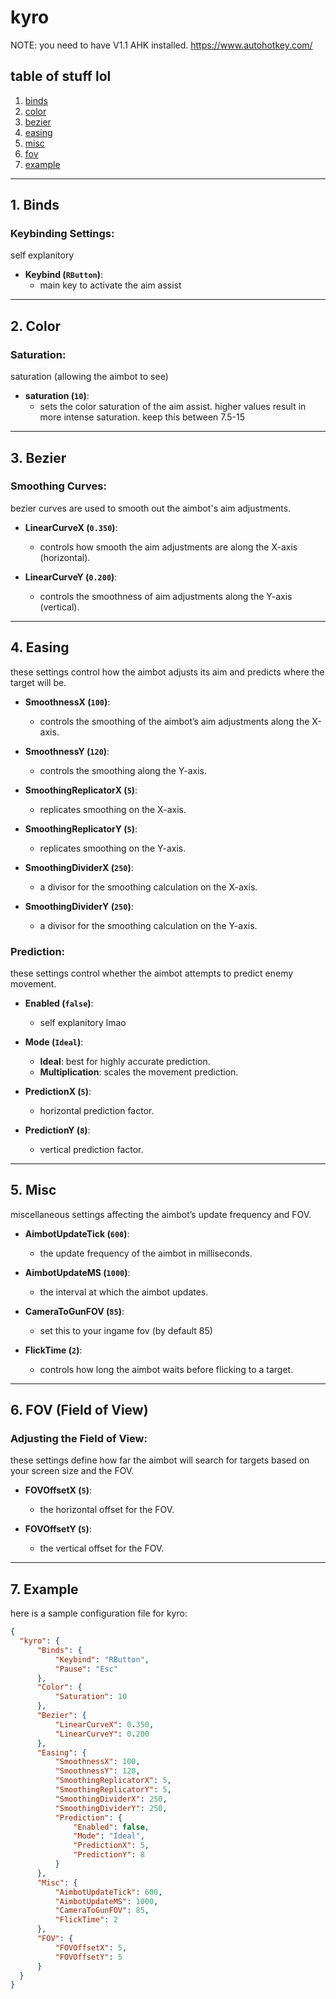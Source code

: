 # kyro
NOTE: you need to have V1.1 AHK installed. https://www.autohotkey.com/

## table of stuff lol

1. [binds](#binds)
2. [color](#color)
3. [bezier](#bezier)
4. [easing](#easing)
5. [misc](#misc)
6. [fov](#fov)
7. [example](#configuration-example)

---

## 1. Binds

### Keybinding Settings:
self explanitory

- **Keybind (`RButton`)**: 
  - main key to activate the aim assist
---

## 2. Color

### Saturation:
saturation (allowing the aimbot to see)

- **saturation (`10`)**: 
  - sets the color saturation of the aim assist. higher values result in more intense saturation. keep this between 7.5-15
---
## 3. Bezier
### Smoothing Curves:
bezier curves are used to smooth out the aimbot's aim adjustments.

- **LinearCurveX (`0.350`)**: 
  - controls how smooth the aim adjustments are along the X-axis (horizontal).
  
- **LinearCurveY (`0.200`)**: 
  - controls the smoothness of aim adjustments along the Y-axis (vertical).
---

## 4. Easing

these settings control how the aimbot adjusts its aim and predicts where the target will be.

- **SmoothnessX (`100`)**: 
  - controls the smoothing of the aimbot’s aim adjustments along the X-axis.
  
- **SmoothnessY (`120`)**: 
  - controls the smoothing along the Y-axis.
  
- **SmoothingReplicatorX (`5`)**: 
  - replicates smoothing on the X-axis.
  
- **SmoothingReplicatorY (`5`)**: 
  - replicates smoothing on the Y-axis.
  
- **SmoothingDividerX (`250`)**: 
  - a divisor for the smoothing calculation on the X-axis.
  
- **SmoothingDividerY (`250`)**: 
  - a divisor for the smoothing calculation on the Y-axis.

### Prediction:
these settings control whether the aimbot attempts to predict enemy movement.

- **Enabled (`false`)**: 
  - self explanitory lmao
  
- **Mode (`Ideal`)**: 
  - **Ideal**: best for highly accurate prediction.
  - **Multiplication**: scales the movement prediction.
  
- **PredictionX (`5`)**: 
  - horizontal prediction factor.
  
- **PredictionY (`8`)**: 
  - vertical prediction factor.

---

## 5. Misc

miscellaneous settings affecting the aimbot’s update frequency and FOV.

- **AimbotUpdateTick (`600`)**: 
  - the update frequency of the aimbot in milliseconds.

- **AimbotUpdateMS (`1000`)**: 
  - the interval at which the aimbot updates.

- **CameraToGunFOV (`85`)**: 
  - set this to your ingame fov (by default 85)

- **FlickTime (`2`)**: 
  - controls how long the aimbot waits before flicking to a target.

---

## 6. FOV (Field of View)

### Adjusting the Field of View:
these settings define how far the aimbot will search for targets based on your screen size and the FOV.

- **FOVOffsetX (`5`)**: 
  - the horizontal offset for the FOV.
  
- **FOVOffsetY (`5`)**: 
  - the vertical offset for the FOV.

---

## 7. Example

here is a sample configuration file for kyro:

```json
{
  "kyro": {
      "Binds": {
          "Keybind": "RButton",
          "Pause": "Esc"
      },
      "Color": {
          "Saturation": 10
      },
      "Bezier": {
          "LinearCurveX": 0.350,
          "LinearCurveY": 0.200
      },
      "Easing": {
          "SmoothnessX": 100,
          "SmoothnessY": 120,
          "SmoothingReplicatorX": 5,
          "SmoothingReplicatorY": 5,
          "SmoothingDividerX": 250,
          "SmoothingDividerY": 250,
          "Prediction": {
              "Enabled": false,
              "Mode": "Ideal",
              "PredictionX": 5,
              "PredictionY": 8
          }
      },
      "Misc": {
          "AimbotUpdateTick": 600,
          "AimbotUpdateMS": 1000,
          "CameraToGunFOV": 85,
          "FlickTime": 2
      },
      "FOV": {
          "FOVOffsetX": 5,
          "FOVOffsetY": 5
      }
  }
}
```
